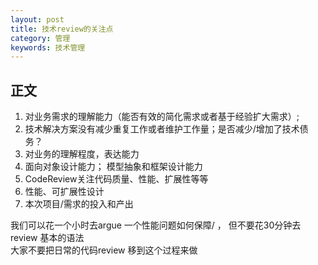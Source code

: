 ```yaml
---
layout: post
title: 技术review的关注点
category: 管理
keywords: 技术管理
---
```

## 正文 

1. 对业务需求的理解能力（能否有效的简化需求或者基于经验扩大需求）;
2. 技术解决方案没有减少重复工作或者维护工作量；是否减少/增加了技术债务？
3. 对业务的理解程度，表达能力
5. 面向对象设计能力； 模型抽象和框架设计能力
9. CodeReview关注代码质量、性能、扩展性等等
10. 性能、可扩展性设计
11. 本次项目/需求的投入和产出


我们可以花一个小时去argue 一个性能问题如何保障/ ，  但不要花30分钟去review 基本的语法  
大家不要把日常的代码review 移到这个过程来做 